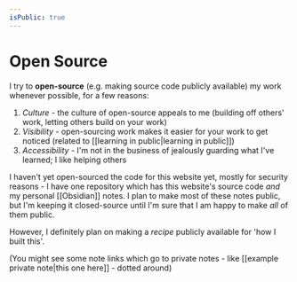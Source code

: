 ```yaml
---
isPublic: true
---
```


# Open Source

I try to **open-source** (e.g. making source code publicly available) my work whenever possible, for a few reasons:

1. *Culture* - the culture of open-source appeals to me (building off others' work, letting others build on your work)
2. *Visibility* - open-sourcing work makes it easier for your work to get noticed (related to [[learning in public|learning in public]])
3. *Accessibility* - I'm not in the business of jealously guarding what I've learned; I like helping others

I haven't yet open-sourced the code for this website yet, mostly for security reasons - I have one repository which has this website's source code *and* my personal [[Obsidian]] notes. I plan to make most of these notes public, but I'm keeping it closed-source until I'm sure that I am happy to make *all* of them public.

However, I definitely plan on making a *recipe* publicly available for 'how I built this'.

(You might see some note links which go to private notes - like [[example private note|this one here]] - dotted around)